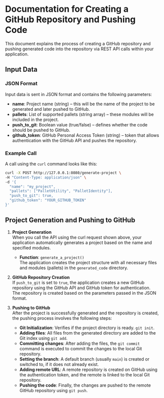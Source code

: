 # Documentation for Creating a GitHub Repository and Pushing Code

This document explains the process of creating a GitHub repository and pushing generated code into the repository via REST API calls within your application.

## Input Data

### JSON Format
Input data is sent in JSON format and contains the following parameters:

- **name**: Project name (string) – this will be the name of the project to be generated and later pushed to GitHub.
- **pallets**: List of supported pallets (string array) – these modules will be included in the project.
- **push_to_git**: Boolean value (true/false) – defines whether the code should be pushed to GitHub.
- **github_token**: GitHub Personal Access Token (string) – token that allows authentication with the GitHub API and pushes the repository.

### Example Call
A call using the `curl` command looks like this:

```bash
curl -X POST http://127.0.0.1:8080/generate-project \
-H "Content-Type: application/json" \
-d '{
  "name": "my_project",
  "pallets": ["PalletUtility", "PalletIdentity"],
  "push_to_git": true,
  "github_token": "YOUR_GITHUB_TOKEN"
}'

```
## Project Generation and Pushing to GitHub

1. **Project Generation**  
   When you call the API using the curl request shown above, your application automatically generates a project based on the name and specified modules.

   - **Function**: `generate_a_project()`  
     The application creates the project structure with all necessary files and modules (pallets) in the `generated_code` directory.

2. **GitHub Repository Creation**  
   If `push_to_git` is set to `true`, the application creates a new GitHub repository using the GitHub API and GitHub token for authentication. The repository is created based on the parameters passed in the JSON format.

3. **Pushing to GitHub**  
   After the project is successfully generated and the repository is created, the pushing process involves the following steps:
   
   - **Git Initialization**: Verifies if the project directory is ready. `git init`.
   - **Adding files**: All files from the generated directory are added to the Git index using `git add`.
   - **Committing changes**: After adding the files, the `git commit` command is executed to commit the changes to the local Git repository.
   - **Setting the branch**: A default branch (usually `main`) is created or switched to, if it does not already exist.
   - **Adding remote URL**: A remote repository is created on GitHub using the authentication token, and the remote is linked to the local Git repository.
   - **Pushing the code**: Finally, the changes are pushed to the remote GitHub repository using `git push`.
